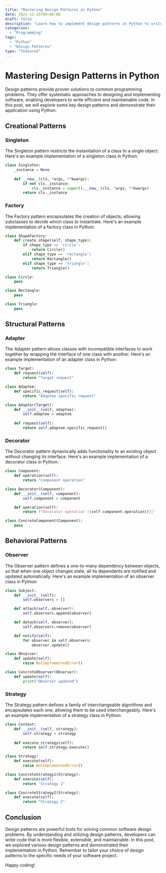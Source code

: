 ```yaml
--- 
title: "Mastering Design Patterns in Python"
date: 2021-12-15T09:00:00
draft: false 
description: "Learn how to implement design patterns in Python to write efficient and maintainable code."
categories: 
  - "Programming"
tags: 
  - "Python"
  - "Design Patterns"
type: "featured"
---
```


# Mastering Design Patterns in Python

Design patterns provide proven solutions to common programming problems. They offer systematic approaches to designing and implementing software, enabling developers to write efficient and maintainable code. In this post, we will explore some key design patterns and demonstrate their application using Python.

## Creational Patterns

### Singleton

The Singleton pattern restricts the instantiation of a class to a single object. Here's an example implementation of a singleton class in Python:

```python
class Singleton:
    _instance = None
    
    def __new__(cls, *args, **kwargs):
        if not cls._instance:
            cls._instance = super().__new__(cls, *args, **kwargs)
        return cls._instance
```

### Factory

The Factory pattern encapsulates the creation of objects, allowing subclasses to decide which class to instantiate. Here's an example implementation of a factory class in Python:

```python
class ShapeFactory:
    def create_shape(self, shape_type):
        if shape_type == 'circle':
            return Circle()
        elif shape_type == 'rectangle':
            return Rectangle()
        elif shape_type == 'triangle':
            return Triangle()

class Circle:
    pass

class Rectangle:
    pass

class Triangle:
    pass
```

## Structural Patterns

### Adapter

The Adapter pattern allows classes with incompatible interfaces to work together by wrapping the interface of one class with another. Here's an example implementation of an adapter class in Python:

```python
class Target:
    def request(self):
        return "Target request"

class Adaptee:
    def specific_request(self):
        return "Adaptee specific request"

class Adapter(Target):
    def __init__(self, adaptee):
        self.adaptee = adaptee
    
    def request(self):
        return self.adaptee.specific_request()
```

### Decorator

The Decorator pattern dynamically adds functionality to an existing object without changing its interface. Here's an example implementation of a decorator class in Python:

```python
class Component:
    def operation(self):
        return "Component operation"

class Decorator(Component):
    def __init__(self, component):
        self.component = component

    def operation(self):
        return f"Decorator operation ({self.component.operation()})"

class ConcreteComponent(Component):
    pass
```

## Behavioral Patterns

### Observer

The Observer pattern defines a one-to-many dependency between objects, so that when one object changes state, all its dependents are notified and updated automatically. Here's an example implementation of an observer class in Python:

```python
class Subject:
    def __init__(self):
        self.observers = []

    def attach(self, observer):
        self.observers.append(observer)

    def detach(self, observer):
        self.observers.remove(observer)

    def notify(self):
        for observer in self.observers:
            observer.update()

class Observer:
    def update(self):
        raise NotImplementedError()

class ConcreteObserver(Observer):
    def update(self):
        print("Observer updated")
```

### Strategy

The Strategy pattern defines a family of interchangeable algorithms and encapsulates each one, allowing them to be used interchangeably. Here's an example implementation of a strategy class in Python:

```python
class Context:
    def __init__(self, strategy):
        self.strategy = strategy
    
    def execute_strategy(self):
        return self.strategy.execute()

class Strategy:
    def execute(self):
        raise NotImplementedError()

class ConcreteStrategy1(Strategy):
    def execute(self):
        return "Strategy 1"

class ConcreteStrategy2(Strategy):
    def execute(self):
        return "Strategy 2"
```

## Conclusion

Design patterns are powerful tools for solving common software design problems. By understanding and utilizing design patterns, developers can write code that is more flexible, extensible, and maintainable. In this post, we explored various design patterns and demonstrated their implementation in Python. Remember to tailor your choice of design patterns to the specific needs of your software project.

Happy coding!
